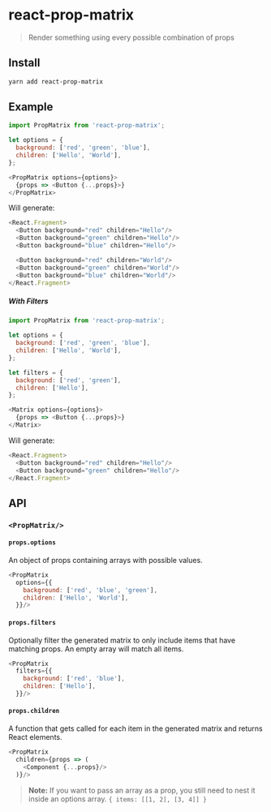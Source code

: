 # react-prop-matrix

> Render something using every possible combination of props

## Install

```sh
yarn add react-prop-matrix
```

## Example

```js
import PropMatrix from 'react-prop-matrix';

let options = {
  background: ['red', 'green', 'blue'],
  children: ['Hello', 'World'],
};

<PropMatrix options={options}>
  {props => <Button {...props}>}
</PropMatrix>
```

Will generate:

```js
<React.Fragment>
  <Button background="red" children="Hello"/>
  <Button background="green" children="Hello"/>
  <Button background="blue" children="Hello"/>

  <Button background="red" children="World"/>
  <Button background="green" children="World"/>
  <Button background="blue" children="World"/>
</React.Fragment>
```

##### With Filters

```js
import PropMatrix from 'react-prop-matrix';

let options = {
  background: ['red', 'green', 'blue'],
  children: ['Hello', 'World'],
};

let filters = {
  background: ['red', 'green'],
  children: ['Hello'],
};

<Matrix options={options}>
  {props => <Button {...props}>}
</Matrix>
```

Will generate:

```js
<React.Fragment>
  <Button background="red" children="Hello"/>
  <Button background="green" children="Hello"/>
</React.Fragment>
```

## API

### `<PropMatrix/>`

#### `props.options`

An object of props containing arrays with possible values.

```js
<PropMatrix
  options={{
    background: ['red', 'blue', 'green'],
    children: ['Hello', 'World'],
  }}/>
```

#### `props.filters`

Optionally filter the generated matrix to only include items that have matching
props. An empty array will match all items.

```js
<PropMatrix
  filters={{
    background: ['red', 'blue'],
    children: ['Hello'],
  }}/>
```

#### `props.children`

A function that gets called for each item in the generated matrix and returns
React elements.

```js
<PropMatrix
  children={props => (
    <Component {...props}/>
  )}/>
```

> **Note:** If you want to pass an array as a prop, you still need to nest it
> inside an options array. `{ items: [[1, 2], [3, 4]] }`
